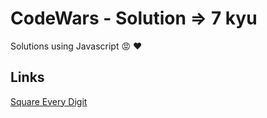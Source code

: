# CodeWars - Solution => 7 kyu

Solutions using Javascript :rage:
❤

## Links

[Square Every Digit](https://www.codewars.com/kata/546e2562b03326a88e000020)
